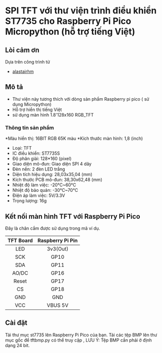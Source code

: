 # SPI TFT với thư viện trình điều khiển ST7735 cho Raspberry Pi Pico Micropython (hỗ trợ tiếng Việt)

## Lòi cảm ơn
Dựa trên công trình từ

* [alastairhm]([https://github.com/alastairhm])

## Mô tả

* Thư viện này tương thích với dòng sản phẩm Raspberry pi pico ( sử dụng Micropython)
* Hỗ trợ hiển thị tiếng Việt
* sử dụng màn hình 1.8'128x160 RGB_TFT


### Thông tin sản phẩm

*Màu hiển thị: 16BIT RGB 65K màu
*Kích thước màn hình: 1,8 (inch)
* Loại: TFT
* IC điều khiển: ST7735S
* Độ phân giải: 128*160 (pixel)
* Giao diện mô-đun: Giao diện SPI 4 dây
* Đèn nền: 2 đèn LED trắng
* Diện tích hiệu dụng: 28,03x35,04 (mm)
* Kích thước PCB mô-đun: 38,30x62,48 (mm)
* Nhiệt độ làm việc: -20℃~60℃
* Nhiệt độ bảo quản: -30℃~70℃
* Điện áp làm việc: 5V/3.3V
* Trọng lượng: 16g

## Kết nối màn hình TFT với Raspberry Pi Pico

Đây là chân cắm được sử dụng trong mã ví dụ.

| TFT Board | Raspberry Pi Pin |
|:--------:|:-------------:|
| LED | 3v3(Out)|
| SCK | GP10 |
| SDA | GP11 |
| AO/DC | GP16 |
| Reset | GP17 |
| CS | GP18 |
| GND | GND |
| VCC | VBUS 5V |

## Cài đặt
Tải thư mục st7735 lên Raspberry Pi Pico của bạn.
Tải các tệp BMP lên thư mục gốc để tftbmp.py có thể truy cập ,
LƯU Ý: Tệp BMP cần phải ở định dạng 24 bit. 
